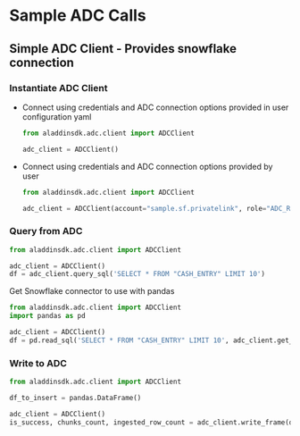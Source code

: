 # Sample ADC Calls

## Simple ADC Client - Provides snowflake connection

### Instantiate ADC Client

- Connect using credentials and ADC connection options provided in user configuration yaml

    ```py
    from aladdinsdk.adc.client import ADCClient
    
    adc_client = ADCClient()
    ```

- Connect using credentials and ADC connection options provided by user

    ```py
    from aladdinsdk.adc.client import ADCClient
    
    adc_client = ADCClient(account="sample.sf.privatelink", role="ADC_ROLE", warehouse="ADC_WAREHOUSE", database="ADC_DB", schema="ADC_SCHEMA, api_key="XYZ", username="uname", password="secret")
    ```

### Query from ADC

```py
from aladdinsdk.adc.client import ADCClient

adc_client = ADCClient()
df = adc_client.query_sql('SELECT * FROM "CASH_ENTRY" LIMIT 10')
```

Get Snowflake connector to use with pandas

```py
from aladdinsdk.adc.client import ADCClient
import pandas as pd

adc_client = ADCClient()
df = pd.read_sql('SELECT * FROM "CASH_ENTRY" LIMIT 10', adc_client.get_connection())
```

### Write to ADC

```py
from aladdinsdk.adc.client import ADCClient

df_to_insert = pandas.DataFrame()

adc_client = ADCClient()
is_success, chunks_count, ingested_row_count = adc_client.write_frame(df=df_to_insert, table_name='TABLE_NAME')
```
